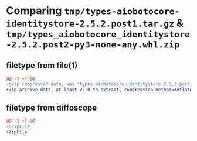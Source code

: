# Comparing `tmp/types-aiobotocore-identitystore-2.5.2.post1.tar.gz` & `tmp/types_aiobotocore_identitystore-2.5.2.post2-py3-none-any.whl.zip`

## filetype from file(1)

```diff
@@ -1 +1 @@
-gzip compressed data, was "types-aiobotocore-identitystore-2.5.2.post1.tar", last modified: Wed Aug  2 14:52:23 2023, max compression
+Zip archive data, at least v2.0 to extract, compression method=deflate
```

## filetype from diffoscope

```diff
@@ -1 +1 @@
-GzipFile
+ZipFile
```

